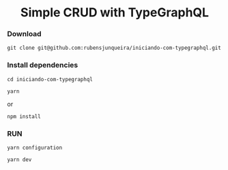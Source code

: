 <h1 align="center">Simple CRUD with TypeGraphQL</h1>

### Download
```
git clone git@github.com:rubensjunqueira/iniciando-com-typegraphql.git
```


### Install dependencies
```
cd iniciando-com-typegraphql
```
```
yarn
```
or

```
npm install
```

### RUN
```
yarn configuration
```
```
yarn dev
```